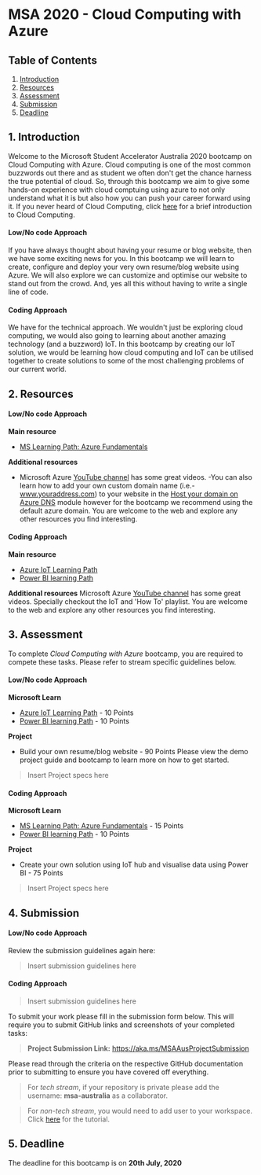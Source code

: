 # MSA 2020 - Cloud Computing with Azure
## Table of Contents

1. [Introduction](#1-Introduction)
2. [Resources](#2-Resources)
3. [Assessment](#3-Assessment)
4. [Submission](#4-Submission)
5. [Deadline](#5-Deadline)

## 1. Introduction
Welcome to the Microsoft Student Accelerator Australia 2020 bootcamp on Cloud Computing with Azure. Cloud computing is one of the most common buzzwords out there and as student we often don't get the chance harness the true potential of cloud. So, through this bootcamp we aim to give some hands-on experience with cloud comptuing using azure to not only understand what it is but also how you can push your career forward using it. If you never heard of Cloud Computing, click [here](https://docs.microsoft.com/en-us/learn/modules/principles-cloud-computing/) for a brief introduction to Cloud Computing.


#### Low/No code Approach
If you have always thought about having your resume or blog website, then we have some exciting news for you. In this bootcamp we will learn to create, configure and deploy your very own resume/blog website using Azure. We will also explore we can customize and optimise our website to stand out from the crowd. And, yes all this without having to write a single line of code. 

#### Coding Approach
We have for the technical approach. We wouldn't just be exploring cloud computing, we would also going to learning about another amazing technology (and a buzzword) IoT. In this bootcamp by creating our IoT solution, we would be learning how cloud computing and IoT can be utilised together to create solutions to some of the most challenging problems of our current world. 

## 2. Resources

#### Low/No code Approach

**Main resource** 
- [MS Learning Path: Azure Fundamentals](https://docs.microsoft.com/en-us/learn/paths/azure-fundamentals/) 

**Additional resources** 
- Microsoft Azure [YouTube channel](https://www.youtube.com/channel/UC0m-80FnNY2Qb7obvTL_2fA) has some great videos.
-You can also learn how to add your own custom domain name (i.e.- www.youraddress.com) to your website in the [Host your domain on Azure DNS](https://docs.microsoft.com/en-us/learn/modules/host-domain-azure-dns/) module however for the bootcamp we recommend using the default azure domain.
You are welcome to the web and explore any other resources you find interesting.  

#### Coding Approach
**Main resource** 
- [Azure IoT Learning Path](https://docs.microsoft.com/en-us/learn/paths/introduction-to-azure-iot/)
- [Power BI learning Path](https://docs.microsoft.com/en-us/learn/paths/create-use-analytics-reports-power-bi/)

**Additional resources**
Microsoft Azure [YouTube channel](https://www.youtube.com/channel/UC0m-80FnNY2Qb7obvTL_2fA) has some great videos. Specially checkout the IoT and 'How To' playlist. 
You are welcome to the web and explore any other resources you find interesting. 


## 3. Assessment
To complete *Cloud Computing with Azure* bootcamp, you are required to compete these tasks. Please refer to stream specific guidelines below. 

#### Low/No code Approach
**Microsoft Learn**
- [Azure IoT Learning Path](https://docs.microsoft.com/en-us/learn/paths/introduction-to-azure-iot/) - 10 Points
- [Power BI learning Path](https://docs.microsoft.com/en-us/learn/paths/create-use-analytics-reports-power-bi/) - 10 Points  

**Project** 
- Build your own resume/blog website - 90 Points
Please view the demo project guide and bootcamp to learn more on how to get started. 

> Insert Project specs here 

#### Coding Approach
**Microsoft Learn**
- [MS Learning Path: Azure Fundamentals](https://docs.microsoft.com/en-us/learn/paths/azure-fundamentals/) - 15 Points 
- [Power BI learning Path](https://docs.microsoft.com/en-us/learn/paths/create-use-analytics-reports-power-bi/) - 10 Points 

**Project** 
- Create your own solution using IoT hub and visualise data using Power BI - 75 Points 

> Insert Project specs here 

## 4. Submission

#### Low/No code Approach
Review the submission guidelines again here: 
> Insert submission guidelines here 

#### Coding Approach
> Insert submission guidelines here 

To submit your work please fill in the submission form below. This will require you to submit GitHub links and screenshots of your completed tasks: 
> **Project Submission Link:** https://aka.ms/MSAAusProjectSubmission


Please read through the criteria on the respective GitHub documentation prior to submitting to ensure you have covered off everything. 
> For *tech stream*, if your repository is private please add the username: **msa-australia** as a collaborator.

> For *non-tech stream*, you would need to add user to your workspace. Click [here](https://github.com/AUMSA/2020-MSA-content/blob/master/AI%20%26%20Advanced%20Analytics/Non-Tech%20Stream/Adding%20User%20to%20Workspace.md) for the tutorial.

## 5. Deadline
The deadline for this bootcamp is on **20th July, 2020**
